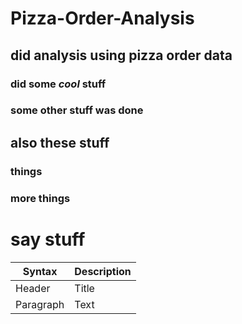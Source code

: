 # Pizza-Order-Analysis

## did analysis using pizza order data

### did some <i>cool</i> stuff
### some other stuff was done

## also these stuff

### things
### more things
# say stuff

| Syntax      | Description |
| ----------- | ----------- |
| Header      | Title       |
| Paragraph   | Text        |


